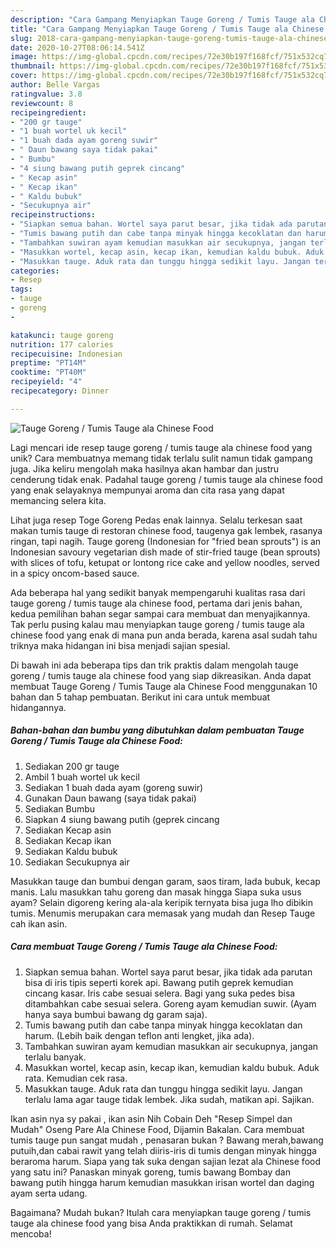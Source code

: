 ```yaml
---
description: "Cara Gampang Menyiapkan Tauge Goreng / Tumis Tauge ala Chinese Food yang Enak"
title: "Cara Gampang Menyiapkan Tauge Goreng / Tumis Tauge ala Chinese Food yang Enak"
slug: 2018-cara-gampang-menyiapkan-tauge-goreng-tumis-tauge-ala-chinese-food-yang-enak
date: 2020-10-27T08:06:14.541Z
image: https://img-global.cpcdn.com/recipes/72e30b197f168fcf/751x532cq70/tauge-goreng-tumis-tauge-ala-chinese-food-foto-resep-utama.jpg
thumbnail: https://img-global.cpcdn.com/recipes/72e30b197f168fcf/751x532cq70/tauge-goreng-tumis-tauge-ala-chinese-food-foto-resep-utama.jpg
cover: https://img-global.cpcdn.com/recipes/72e30b197f168fcf/751x532cq70/tauge-goreng-tumis-tauge-ala-chinese-food-foto-resep-utama.jpg
author: Belle Vargas
ratingvalue: 3.8
reviewcount: 8
recipeingredient:
- "200 gr tauge"
- "1 buah wortel uk kecil"
- "1 buah dada ayam goreng suwir"
- " Daun bawang saya tidak pakai"
- " Bumbu"
- "4 siung bawang putih geprek cincang"
- " Kecap asin"
- " Kecap ikan"
- " Kaldu bubuk"
- "Secukupnya air"
recipeinstructions:
- "Siapkan semua bahan. Wortel saya parut besar, jika tidak ada parutan bisa di iris tipis seperti korek api. Bawang putih geprek kemudian cincang kasar. Iris cabe sesuai selera. Bagi yang suka pedes bisa ditambahkan cabe sesuai selera. Goreng ayam kemudian suwir. (Ayam hanya saya bumbui bawang dg garam saja)."
- "Tumis bawang putih dan cabe tanpa minyak hingga kecoklatan dan harum. (Lebih baik dengan teflon anti lengket, jika ada)."
- "Tambahkan suwiran ayam kemudian masukkan air secukupnya, jangan terlalu banyak."
- "Masukkan wortel, kecap asin, kecap ikan, kemudian kaldu bubuk. Aduk rata. Kemudian cek rasa."
- "Masukkan tauge. Aduk rata dan tunggu hingga sedikit layu. Jangan terlalu lama agar tauge tidak lembek. Jika sudah, matikan api. Sajikan."
categories:
- Resep
tags:
- tauge
- goreng
- 

katakunci: tauge goreng  
nutrition: 177 calories
recipecuisine: Indonesian
preptime: "PT14M"
cooktime: "PT40M"
recipeyield: "4"
recipecategory: Dinner

---
```



![Tauge Goreng / Tumis Tauge ala Chinese Food](https://img-global.cpcdn.com/recipes/72e30b197f168fcf/751x532cq70/tauge-goreng-tumis-tauge-ala-chinese-food-foto-resep-utama.jpg)

Lagi mencari ide resep tauge goreng / tumis tauge ala chinese food yang unik? Cara membuatnya memang tidak terlalu sulit namun tidak gampang juga. Jika keliru mengolah maka hasilnya akan hambar dan justru cenderung tidak enak. Padahal tauge goreng / tumis tauge ala chinese food yang enak selayaknya mempunyai aroma dan cita rasa yang dapat memancing selera kita.

Lihat juga resep Toge Goreng Pedas enak lainnya. Selalu terkesan saat makan tumis tauge di restoran chinese food, taugenya gak lembek, rasanya ringan, tapi nagih. Tauge goreng (Indonesian for &#34;fried bean sprouts&#34;) is an Indonesian savoury vegetarian dish made of stir-fried tauge (bean sprouts) with slices of tofu, ketupat or lontong rice cake and yellow noodles, served in a spicy oncom-based sauce.

Ada beberapa hal yang sedikit banyak mempengaruhi kualitas rasa dari tauge goreng / tumis tauge ala chinese food, pertama dari jenis bahan, kedua pemilihan bahan segar sampai cara membuat dan menyajikannya. Tak perlu pusing kalau mau menyiapkan tauge goreng / tumis tauge ala chinese food yang enak di mana pun anda berada, karena asal sudah tahu triknya maka hidangan ini bisa menjadi sajian spesial.


Di bawah ini ada beberapa tips dan trik praktis dalam mengolah tauge goreng / tumis tauge ala chinese food yang siap dikreasikan. Anda dapat membuat Tauge Goreng / Tumis Tauge ala Chinese Food menggunakan 10 bahan dan 5 tahap pembuatan. Berikut ini cara untuk membuat hidangannya.

<!--inarticleads1-->

##### Bahan-bahan dan bumbu yang dibutuhkan dalam pembuatan Tauge Goreng / Tumis Tauge ala Chinese Food:

1. Sediakan 200 gr tauge
1. Ambil 1 buah wortel uk kecil
1. Sediakan 1 buah dada ayam (goreng suwir)
1. Gunakan  Daun bawang (saya tidak pakai)
1. Sediakan  Bumbu
1. Siapkan 4 siung bawang putih (geprek cincang
1. Sediakan  Kecap asin
1. Sediakan  Kecap ikan
1. Sediakan  Kaldu bubuk
1. Sediakan Secukupnya air


Masukkan tauge dan bumbui dengan garam, saos tiram, lada bubuk, kecap manis. Lalu masukkan tahu goreng dan masak hingga Siapa suka usus ayam? Selain digoreng kering ala-ala keripik ternyata bisa juga lho dibikin tumis. Menumis merupakan cara memasak yang mudah dan Resep Tauge cah ikan asin. 

<!--inarticleads2-->

##### Cara membuat Tauge Goreng / Tumis Tauge ala Chinese Food:

1. Siapkan semua bahan. Wortel saya parut besar, jika tidak ada parutan bisa di iris tipis seperti korek api. Bawang putih geprek kemudian cincang kasar. Iris cabe sesuai selera. Bagi yang suka pedes bisa ditambahkan cabe sesuai selera. Goreng ayam kemudian suwir. (Ayam hanya saya bumbui bawang dg garam saja).
1. Tumis bawang putih dan cabe tanpa minyak hingga kecoklatan dan harum. (Lebih baik dengan teflon anti lengket, jika ada).
1. Tambahkan suwiran ayam kemudian masukkan air secukupnya, jangan terlalu banyak.
1. Masukkan wortel, kecap asin, kecap ikan, kemudian kaldu bubuk. Aduk rata. Kemudian cek rasa.
1. Masukkan tauge. Aduk rata dan tunggu hingga sedikit layu. Jangan terlalu lama agar tauge tidak lembek. Jika sudah, matikan api. Sajikan.


Ikan asin nya sy pakai , ikan asin Nih Cobain Deh &#34;Resep Simpel dan Mudah&#34; Oseng Pare Ala Chinese Food, Dijamin Bakalan. Cara membuat tumis tauge pun sangat mudah , penasaran bukan ? Bawang merah,bawang putuih,dan cabai rawit yang telah diiris-iris di tumis dengan minyak hingga beraroma harum. Siapa yang tak suka dengan sajian lezat ala Chinese food yang satu ini? Panaskan minyak goreng, tumis bawang Bombay dan bawang putih hingga harum kemudian masukkan irisan wortel dan daging ayam serta udang. 

Bagaimana? Mudah bukan? Itulah cara menyiapkan tauge goreng / tumis tauge ala chinese food yang bisa Anda praktikkan di rumah. Selamat mencoba!
